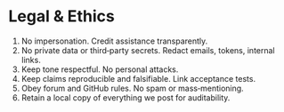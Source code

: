 <!-- status: stub; target: 150+ words -->
<!-- status: stub; target: 150+ words -->
# Legal & Ethics
1) No impersonation.  Credit assistance transparently.  
2) No private data or third‑party secrets.  Redact emails, tokens, internal links.  
3) Keep tone respectful.  No personal attacks.  
4) Keep claims reproducible and falsifiable.  Link acceptance tests.  
5) Obey forum and GitHub rules.  No spam or mass‑mentioning.  
6) Retain a local copy of everything we post for auditability.



